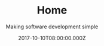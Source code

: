 ---
title: Home
date: 2017-10-10T08:00:00.000Z
meta:
  title: Software development agency for successful solutions
  keywords: software development,app development, web development, project management
  description: WeBringApps is a digital agency focused to deliver a successful web and mobile apps that our clients will love. Our team of dedicated and fully responsible engineers is capable to deliver any kind of solution. No challenge is unureachable.
h1: WeBringApps - successful software solutions
subtitle: Making software development simple
slider:

- title: Web app development
  image: null
  description: Web app development in most of popular technologies

introduction:
  title: null
  subtitle: null
  intro: null
  tiles:
  - title: Clients
    icon: fa-heart
    content: We care about our clients and their needs
  - title: Deliver on time
    icon: fa-clock-o
    content: Deadlines are something we take seriously
  - title: Web Security
    icon: fa-lock
    content: We don't compromise security, our solutions are safe!
  - title: We are sharp
    icon: fa-bolt
    content: Staying up to date with technology and updates
  - title: Responsive design
    icon: fa-laptop
    content: Solutions that will adopt to any screen size
  - title: Cloud ready solutions
    icon: fa-cloud
    content: Avoid headache and build apps that will scale

process:
  title: Our development process
  subtitle: Keep it clean. Keep it simple
  intro: The key to success is to avoid unnecessary complexity. We try to keep our development process clean and simple. Iterative process and cycles of development and client feedback gives best results in development and product delivery.

  tiles:
  - title: Identify
    icon: fa-lightbulb-o 
    content: Identify client needs, define goals and remove "noise"
  - title: Strategy
    icon: fa-edit
    content: Make a plan to produce solution within timeframe and budget, but keep quality assurance high
  - title: Build
    icon: fa-cogs
    content: Start building solution in iterative process, get feedback from clients, repair and make it better
  - title: Launch
    icon: fa-rocket
    content: Launch solution within deadline and continue to give support

sections:

- title: Team of **highly qualified** software engineers at your service
  responsiveImage:
    image-xs: null
    image-m: null
    image-l: null
    image-xl: null
  icon: fa-bolt
  content: We are **experienced team** of engineers with more that 10 years of professional development. Through years of working with different clients and  profiles we learned what is important to make software solutions successful
  points:
  - keep things as simple as possible
  - stay sharp on knowledge and technologies
  - learn to listen to your clients and lead them toward better solutions
  - 11# be cool!

- title: Website development
  responsiveImage:
    image-xs: null
    image-m: null
    image-l: null
    image-xl: null
  icon: fa-html5
  content: Make **higher client conversion** by employing **UX design** techniques and appealing beautiful design to your public websites or social networks. Make your company stand out from your competitors
  points:
  - present your company with a beautiful website
  - get higher client conversion by placing important information and actions at best places
  - get higher page ranking in search engines with SEO optimization techniques
  - connect with social networks and get more potential clients to your website
  - gather traffic analytics and client info  with smart use of cookies and tracking tools

- title: Back-end development
  responsiveImage:
    image-xs: null
    image-m: null
    image-l: null
    image-xl: null
  icon: fa-server
  content: Making highly complex systems look simple is our specialty! If you need to make a back-end system from scratch or you need to extends current one, we are your team. There is no challenge we cannot take, there is not technology we cannot handle. 
  points:
  - we can handle any **leading back-end technology** (.NET, Java, NodeJS, Go, ... you name it)
  - work with any leading database system (MySql, PostgreSQL, Microsoft SQL Server, MongoDB)
  - Extract Transform 

- title: Front-end development
  responsiveImage:
    image-xs: null
    image-m: null
    image-l: null
    image-xl: null
  icon: fa-desktop
  content: Either website or singe-page-app, our engineers can take any idea and transform it into blasting web interface. We keep ourselves on the edge of front-end technologies.
  points:
  - we support leading front-end trends HTML5, CSS3, SASS
  - our Javascript developers are crafted in web frameworks like **Angular, ReactJS, Aurelia***, ...

- title: Web and API development
  responsiveImage:
    image-xs: null
    image-m: null
    image-l: null
    image-xl: null
  icon: fa-asterisk
  content: Connecting two worlds (back-end and front-end) is like building a bridge starting from both sides and has to perfectly match in the middle. Get our team involved and make **great APIs or Web apps**. Make your existing systems integrate with each other. Get in charge of your data and use it to your advantage
  points:
  - we can handle any **leading back-end technology** (.NET, Java, NodeJS, Go, ... you name it)
  - integration with existing services or creating new ones
  - connection to most of leading databases (MySql, PostgreSQL, Microsoft SQL Server, MongoDB)

- title: Cloud development
  responsiveImage:
    image-xs: null
    image-m: null
    image-l: null
    image-xl: null
  icon: fa-cloud
  content: Cloud development is development taken to another level where apps need to scale and adopt according to traffic and user load. Build your apps so they can scale and still be successful when your number of clients reach high number. If you don't know how to handle it by yourself get our team involved and relax. We have lots of experience working with cloud infrastructures.
  points:
  - scale apps according to your needs
  - avoid unnecessary expenses for resource hat you don't use 
  - avoid downtime with system that can repair itself
  - working with **Amazon, Azure and Google could services**


---